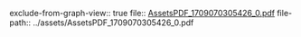 exclude-from-graph-view:: true
file:: [AssetsPDF_1709070305426_0.pdf](../assets/AssetsPDF_1709070305426_0.pdf)
file-path:: ../assets/AssetsPDF_1709070305426_0.pdf
